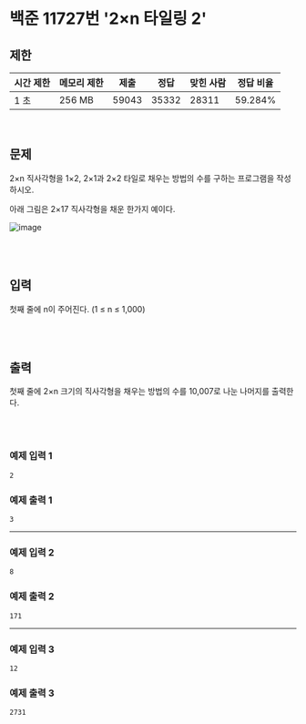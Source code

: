 # 백준 11727번 '2×n 타일링 2'

## 제한
|시간 제한|메모리 제한|제출|정답|맞힌 사람|정답 비율|
|------|------|---|---|----|----|
|1 초|256 MB|59043|35332|28311|59.284%|

<br>

## 문제
2×n 직사각형을 1×2, 2×1과 2×2 타일로 채우는 방법의 수를 구하는 프로그램을 작성하시오.

아래 그림은 2×17 직사각형을 채운 한가지 예이다.

![image](https://user-images.githubusercontent.com/82142527/224477235-1cd6182c-0fe8-451c-b38b-3f01afaa6ae1.png)

<br><br>

## 입력
첫째 줄에 n이 주어진다. (1 ≤ n ≤ 1,000)

<br><br>

## 출력
첫째 줄에 2×n 크기의 직사각형을 채우는 방법의 수를 10,007로 나눈 나머지를 출력한다.

<br><br>
### 예제 입력 1
```
2
```
### 예제 출력 1
```
3
```
<hr>

### 예제 입력 2
```
8
```
### 예제 출력 2
```
171
```
<hr>

### 예제 입력 3
```
12
```
### 예제 출력 3
```
2731
```